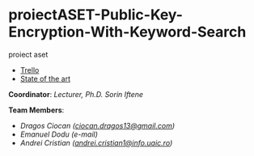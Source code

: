 # proiectASET-Public-Key-Encryption-With-Keyword-Search
proiect aset

- [Trello](https://trello.com/invite/echipaasetsi/b9a5d17655b94806a36fe86312d4441c)
- [State of the art](https://docs.google.com/document/d/1VV1zBM2fWQByMEvnsMG9trqm6a9ousRzCNrD4a6cwNw/edit?usp=sharing)

**Coordinator**: *Lecturer, Ph.D. Sorin Iftene*

**Team Members**:
- *Dragos Ciocan (ciocan.dragos13@gmail.com)*
- *Emanuel Dodu (e-mail)*
- *Andrei Cristian (andrei.cristian1@info.uaic.ro)*
